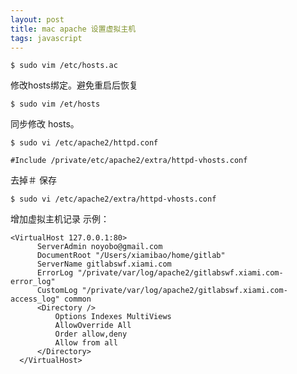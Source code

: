 ```yaml
---
layout: post
title: mac apache 设置虚拟主机
tags: javascript
---
```


`$ sudo vim /etc/hosts.ac`

修改hosts绑定。避免重启后恢复

`$ sudo vim /et/hosts`

同步修改 hosts。


`$ sudo vi /etc/apache2/httpd.conf`

```
#Include /private/etc/apache2/extra/httpd-vhosts.conf
```
去掉＃ 保存

`$ sudo vi /etc/apache2/extra/httpd-vhosts.conf`

增加虚拟主机记录
示例：
```
<VirtualHost 127.0.0.1:80>
      ServerAdmin noyobo@gmail.com
      DocumentRoot "/Users/xiamibao/home/gitlab"
      ServerName gitlabswf.xiami.com
      ErrorLog "/private/var/log/apache2/gitlabswf.xiami.com-error_log"
      CustomLog "/private/var/log/apache2/gitlabswf.xiami.com-access_log" common
      <Directory />
          Options Indexes MultiViews
          AllowOverride All
          Order allow,deny
          Allow from all
      </Directory>
  </VirtualHost>
```
